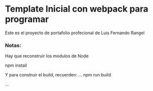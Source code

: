 # Template Inicial con webpack para programar

Este es el proyecto de portafolio profecional de Luis Fernando Rangel

### Notas:

Hay que reconstruir los modulos de Node

npm install

Y para construir el build, recuerden:
...
npm run build

...
